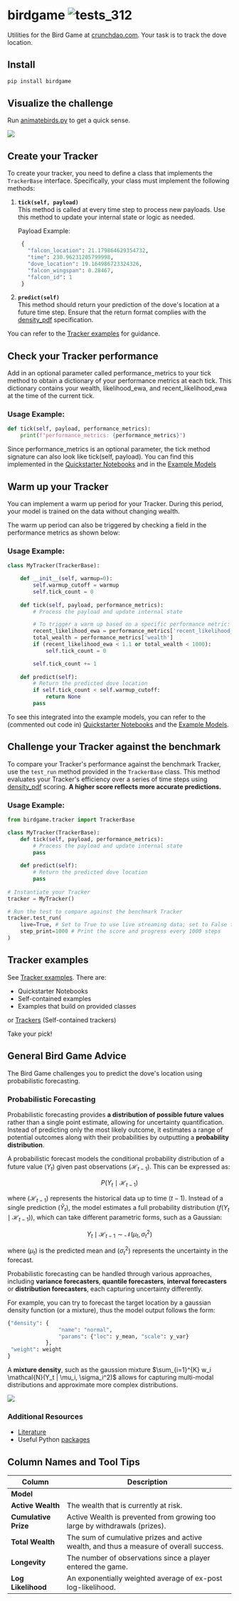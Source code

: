 # birdgame  ![tests_312](https://github.com/microprediction/birdgame/workflows/tests_312/badge.svg)

Utilities for the Bird Game at [crunchdao.com](https://crunchdao.com). Your task is to track the dove location.  

## Install

```bash
pip install birdgame
```

## Visualize the challenge
Run [animatebirds.py](https://github.com/microprediction/birdgame/blob/main/birdgame/animation/animatebirds.py) to get a quick sense. 

![](https://github.com/microprediction/birdgame/blob/main/docs/assets/bird_animation.png)


## Create your Tracker

To create your tracker, you need to define a class that implements the `TrackerBase` interface. Specifically, your class must implement the following methods:

1. **`tick(self, payload)`**  
   This method is called at every time step to process new payloads. Use this method to update your internal state or logic as needed.

   Payload Example:
     ```python
      {
        "falcon_location": 21.179864629354732,
        "time": 230.96231205799998,
        "dove_location": 19.164986723324326,
        "falcon_wingspan": 0.28467,
        "falcon_id": 1
      }
     ```
2. **`predict(self)`**  
   This method should return your prediction of the dove's location at a future time step. Ensure that the return format complies with the [density_pdf](https://github.com/microprediction/densitypdf/blob/main/densitypdf/__init__.py) specification.

You can refer to the [Tracker examples](https://github.com/microprediction/birdgame/tree/main/birdgame/examples) for guidance.

## Check your Tracker performance

Add in an optional parameter called performance_metrics to your tick method to obtain a dictionary of your performance metrics at each tick. This dictionary contains your wealth, likelihood_ewa, and recent_likelihood_ewa at the time of the current tick.

### Usage Example:
```python
def tick(self, payload, performance_metrics):
    print(f"performance_metrics: {performance_metrics}")
```

Since performance_metrics is an optional parameter, the tick method signature can also look like tick(self, payload).
You can find this implemented in the [Quickstarter Notebooks](https://github.com/microprediction/birdgame/tree/main/birdgame/examples/quickstarters) and in the [Example Models](https://github.com/microprediction/birdgame/tree/main/birdgame/models)


## Warm up your Tracker

You can implement a warm up period for your Tracker. During this period, your model is trained on the data without changing wealth. 

The warm up period can also be triggered by checking a field in the performance metrics as shown below:

### Usage Example:
```python
class MyTracker(TrackerBase):

    def __init__(self, warmup=0):
        self.warmup_cutoff = warmup
        self.tick_count = 0
    
    def tick(self, payload, performance_metrics):
        # Process the payload and update internal state

        # To trigger a warm up based on a specific performance metric:
        recent_likelihood_ewa = performance_metrics['recent_likelihood_ewa']
        total_wealth = performance_metrics['wealth']
        if (recent_likelihood_ewa < 1.1 or total_wealth < 1000):
            self.tick_count = 0

        self.tick_count += 1
    
    def predict(self):
        # Return the predicted dove location
        if self.tick_count < self.warmup_cutoff:
            return None
        pass
```

To see this integrated into the example models, you can refer to the (commented out code in) [Quickstarter Notebooks](https://github.com/microprediction/birdgame/tree/main/birdgame/examples/quickstarters) and the [Example Models](https://github.com/microprediction/birdgame/tree/main/birdgame/models).

## Challenge your Tracker against the benchmark

To compare your Tracker's performance against the benchmark Tracker, use the `test_run` method provided in the `TrackerBase` class. This method evaluates your Tracker's efficiency over a series of time steps using [density_pdf](https://github.com/microprediction/densitypdf/blob/main/densitypdf/__init__.py) scoring. **A higher score reflects more accurate predictions.**

### Usage Example:
```python
from birdgame.tracker import TrackerBase

class MyTracker(TrackerBase):
    def tick(self, payload, performance_metrics):
        # Process the payload and update internal state
        pass
   
    def predict(self):
        # Return the predicted dove location
        pass
   
# Instantiate your Tracker
tracker = MyTracker()

# Run the test to compare against the benchmark Tracker
tracker.test_run(
    live=True, # Set to True to use live streaming data; set to False to use data from a CSV file
    step_print=1000 # Print the score and progress every 1000 steps
)
```


## Tracker examples 
See [Tracker examples](https://github.com/microprediction/birdgame/tree/main/birdgame/examples). There are:

- Quickstarter Notebooks
- Self-contained examples
- Examples that build on provided classes

or [Trackers](https://github.com/microprediction/birdgame/tree/main/birdgame/models) (Self-contained trackers)

Take your pick! 

## General Bird Game Advice 

The Bird Game challenges you to predict the dove's location using probabilistic forecasting.

### Probabilistic Forecasting

Probabilistic forecasting provides **a distribution of possible future values** rather than a single point estimate, allowing for uncertainty quantification. Instead of predicting only the most likely outcome, it estimates a range of potential outcomes along with their probabilities by outputting a **probability distribution**.

A probabilistic forecast models the conditional probability distribution of a future value $(Y_t)$ given past observations $(\mathcal{H}_{t-1})$. This can be expressed as:  

$$P(Y_t \mid \mathcal{H}_{t-1})$$

where $(\mathcal{H}_{t-1})$ represents the historical data up to time $(t-1)$. Instead of a single prediction $(\hat{Y}_t)$, the model estimates a full probability distribution $(f(Y_t \mid \mathcal{H}_{t-1}))$, which can take different parametric forms, such as a Gaussian:

$$Y_t \mid \mathcal{H}_{t-1} \sim \mathcal{N}(\mu_t, \sigma_t^2)$$

where $(\mu_t)$ is the predicted mean and $(\sigma_t^2)$ represents the uncertainty in the forecast.

Probabilistic forecasting can be handled through various approaches, including **variance forecasters**, **quantile forecasters**, **interval forecasters** or **distribution forecasters**, each capturing uncertainty differently.

For example, you can try to forecast the target location by a gaussian density function (or a mixture), thus the model output follows the form:

```python
{"density": {
                "name": "normal",
                "params": {"loc": y_mean, "scale": y_var}
            },
 "weight": weight
}
```

A **mixture density**, such as the gaussion mixture $\sum_{i=1}^{K} w_i \mathcal{N}(Y_t | \mu_i, \sigma_i^2)$ allows for capturing multi-modal distributions and approximate more complex distributions.

![](https://github.com/microprediction/birdgame/blob/main/docs/assets/proba_forecast.png)

### Additional Resources

- [Literature](https://github.com/microprediction/birdgame/blob/main/LITERATURE.md) 
- Useful Python [packages](https://github.com/microprediction/birdgame/blob/main/PACKAGES.md)



## Column Names and Tool Tips

| **Column**           | **Description**                                                                                              |
|----------------------|--------------------------------------------------------------------------------------------------------------|
| **Model**            |                                                         |
| **Active Wealth**    | The wealth that is currently at risk.                                                                        |
| **Cumulative Prize** | Active Wealth is prevented from growing too large by withdrawals (prizes).                                   |
| **Total Wealth**     | The sum of cumulative prizes and active wealth, and thus a measure of overall success.                       |
| **Longevity**        | The number of observations since a player entered the game.                                                  |
| **Log Likelihood**   | An exponentially weighted average of ex-post log-likelihood.                                                 |

